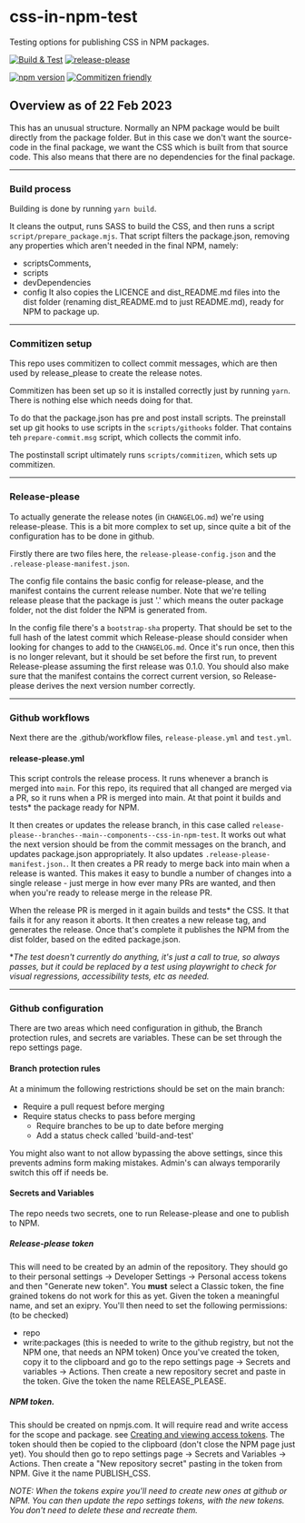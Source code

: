 # css-in-npm-test
Testing options for publishing CSS in NPM packages.

[![Build & Test](https://github.com/pbagnall/css-in-npm-test/actions/workflows/test.yml/badge.svg)](https://github.com/pbagnall/css-in-npm-test/actions/workflows/test.yml)
[![release-please](https://github.com/pbagnall/css-in-npm-test/actions/workflows/release-please.yml/badge.svg)](https://github.com/pbagnall/css-in-npm-test/actions/workflows/release-please.yml)

[![npm version](https://img.shields.io/npm/v/@pbagnall/css-in-npm-test.svg)](https://www.npmjs.org/package/@pbagnall/css-in-npm-test)
[![Commitizen friendly](https://img.shields.io/badge/commitizen-friendly-brightgreen.svg)](http://commitizen.github.io/cz-cli/)


## Overview as of 22 Feb 2023
This has an unusual structure. Normally an NPM package would be built directly
from the package folder. But in this case we don't want the source-code in the
final package, we want the CSS which is built from that source code. This also
means that there are no dependencies for the final package.

---
### Build process
Building is done by running `yarn build`.

It cleans the output, runs SASS to build the CSS, and then runs a script `script/prepare_package.mjs`. That script filters the package.json, removing any properties which aren't needed in the final NPM, namely:
  * scriptsComments,
  * scripts
  * devDependencies
  * config
It also copies the LICENCE and dist_README.md files into the dist folder (renaming dist_README.md to just README.md), ready for NPM to package up.

---
### Commitizen setup
This repo uses commitizen to collect commit messages, which are then used by release_please to create the release notes.

Commitizen has been set up so it is installed correctly just by running `yarn`. There is nothing else which needs doing for that.

To do that the package.json has pre and post install scripts. The preinstall set up git hooks to use scripts in the `scripts/githooks` folder. That contains teh `prepare-commit.msg` script, which collects the commit info.

The postinstall script ultimately runs `scripts/commitizen`, which sets up commitizen.

---
### Release-please
To actually generate the release notes (in `CHANGELOG.md`) we're using release-please. This is a bit more complex to set up, since quite a bit of the configuration has to be done in github.

Firstly there are two files here, the `release-please-config.json` and the `.release-please-manifest.json`.

The config file contains the basic config for release-please, and the manifest contains the current release number. Note that we're telling release please that the package is just '.' which means the outer package folder, not the dist folder the NPM is generated from.

In the config file there's a `bootstrap-sha` property. That should be set to the
full hash of the latest commit which Release-please should consider when looking for changes to add to the `CHANGELOG.md`. Once it's run once, then this is no longer relevant, but it should be set before the first run, to prevent Release-please assuming the first release was 0.1.0. You should also make sure that the manifest contains the correct current version, so Release-please derives the next version number correctly.

---
### Github workflows
Next there are the .github/workflow files, `release-please.yml` and `test.yml`.

#### release-please.yml
This script controls the release process. It runs whenever a branch is merged into `main`. For this repo, its required that all changed are merged via a PR, so it runs when a PR is merged into main. At that point it builds and tests* the package ready for NPM. 

It then creates or updates the release branch, in this case called `release-please--branches--main--components--css-in-npm-test`. It works out what the next version should be from the commit messages on the branch, and updates package.json appropriately. It also updates `.release-please-manifest.json.`. It then creates a PR ready to merge back into main when a release is wanted. This makes it easy to bundle a number of changes into a single release - just merge in how ever many PRs are wanted, and then when you're ready to release merge in the release PR.

When the release PR is merged in it again builds and tests* the CSS. It that fails it for any reason it aborts. It then creates a new release tag, and generates the release. Once that's complete it publishes the NPM from the dist folder, based on the edited package.json.

\*_The test doesn't currently do anything, it's just a call to true, so always passes, but it could be replaced by a test using playwright to check for visual regressions, accessibility tests, etc as needed._

---
### Github configuration
There are two areas which need configuration in github, the Branch protection rules, and secrets are variables. These can be set through the repo settings page.

#### Branch protection rules
At a minimum the following restrictions should be set on the main branch:
* Require a pull request before merging
* Require status checks to pass before merging
  * Require branches to be up to date before merging
  * Add a status check called 'build-and-test'

You might also want to not allow bypassing the above settings, since this prevents admins form making mistakes. Admin's can always temporarily switch this off if needs be.

#### Secrets and Variables
The repo needs two secrets, one to run Release-please and one to publish to NPM.

##### Release-please token
This will need to be created by an admin of the repository. They should go to their personal settings -> Developer Settings -> Personal access tokens and then "Generate new token". You **must** select a Classic token, the fine grained tokens do not work for this as yet. Given the token a meaningful name, and set an exipry. You'll then need to set the following permissions: (to be checked)
* repo
* write:packages (this is needed to write to the github registry, but not the NPM one, that needs an NPM token)
Once you've created the token, copy it to the clipboard and go to the repo settings page -> Secrets and variables -> Actions. Then create a new repository secret and paste in the token. Give the token the name RELEASE_PLEASE.

##### NPM token.
This should be created on npmjs.com. It will require read and write access for the scope and package. see [Creating and viewing access tokens](https://docs.npmjs.com/creating-and-viewing-access-tokens). The token should then be copied to the clipboard (don't close the NPM page just yet). You should then go to repo settings page -> Secrets and Variables -> Actions. Then create a "New repository secret" pasting in the token from NPM. Give it the name PUBLISH_CSS.

_NOTE: When the tokens expire you'll need to create new ones at github or NPM. You can then update the repo settings tokens, with the new tokens. You don't need to delete these and recreate them._